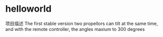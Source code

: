 # helloworld
项目描述
The first stable version
two propellors can tilt at the same time, and with the remote controller, the angles maxium to 300 degrees
